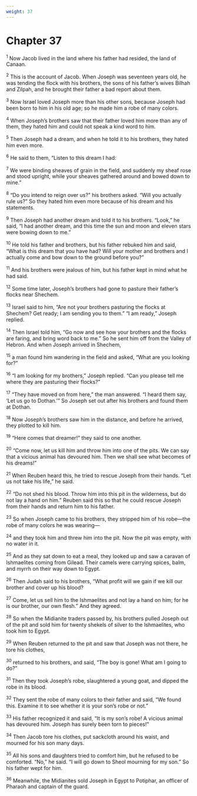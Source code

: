 ```yaml
---
weight: 37
---
```


# Chapter 37

<sup>1</sup> Now Jacob lived in the land where his father had resided, the land of Canaan. 

<sup>2</sup> This is the account of Jacob. When Joseph was seventeen years old, he was tending the flock with his brothers, the sons of his father’s wives Bilhah and Zilpah, and he brought their father a bad report about them. 

<sup>3</sup> Now Israel loved Joseph more than his other sons, because Joseph had been born to him in his old age; so he made him a robe of many colors. 

<sup>4</sup> When Joseph’s brothers saw that their father loved him more than any of them, they hated him and could not speak a kind word to him. 

<sup>5</sup> Then Joseph had a dream, and when he told it to his brothers, they hated him even more. 

<sup>6</sup> He said to them, “Listen to this dream I had: 

<sup>7</sup> We were binding sheaves of grain in the field, and suddenly my sheaf rose and stood upright, while your sheaves gathered around and bowed down to mine.” 

<sup>8</sup> “Do you intend to reign over us?” his brothers asked. “Will you actually rule us?” So they hated him even more because of his dream and his statements. 

<sup>9</sup> Then Joseph had another dream and told it to his brothers. “Look,” he said, “I had another dream, and this time the sun and moon and eleven stars were bowing down to me.” 

<sup>10</sup> He told his father and brothers, but his father rebuked him and said, “What is this dream that you have had? Will your mother and brothers and I actually come and bow down to the ground before you?” 

<sup>11</sup> And his brothers were jealous of him, but his father kept in mind what he had said. 

<sup>12</sup> Some time later, Joseph’s brothers had gone to pasture their father’s flocks near Shechem. 

<sup>13</sup> Israel said to him, “Are not your brothers pasturing the flocks at Shechem? Get ready; I am sending you to them.” “I am ready,” Joseph replied. 

<sup>14</sup> Then Israel told him, “Go now and see how your brothers and the flocks are faring, and bring word back to me.” So he sent him off from the Valley of Hebron. And when Joseph arrived in Shechem, 

<sup>15</sup> a man found him wandering in the field and asked, “What are you looking for?” 

<sup>16</sup> “I am looking for my brothers,” Joseph replied. “Can you please tell me where they are pasturing their flocks?” 

<sup>17</sup> “They have moved on from here,” the man answered. “I heard them say, ‘Let us go to Dothan.’” So Joseph set out after his brothers and found them at Dothan. 

<sup>18</sup> Now Joseph’s brothers saw him in the distance, and before he arrived, they plotted to kill him. 

<sup>19</sup> “Here comes that dreamer!” they said to one another. 

<sup>20</sup> “Come now, let us kill him and throw him into one of the pits. We can say that a vicious animal has devoured him. Then we shall see what becomes of his dreams!” 

<sup>21</sup> When Reuben heard this, he tried to rescue Joseph from their hands. “Let us not take his life,” he said. 

<sup>22</sup> “Do not shed his blood. Throw him into this pit in the wilderness, but do not lay a hand on him.” Reuben said this so that he could rescue Joseph from their hands and return him to his father. 

<sup>23</sup> So when Joseph came to his brothers, they stripped him of his robe—the robe of many colors he was wearing— 

<sup>24</sup> and they took him and threw him into the pit. Now the pit was empty, with no water in it. 

<sup>25</sup> And as they sat down to eat a meal, they looked up and saw a caravan of Ishmaelites coming from Gilead. Their camels were carrying spices, balm, and myrrh on their way down to Egypt. 

<sup>26</sup> Then Judah said to his brothers, “What profit will we gain if we kill our brother and cover up his blood? 

<sup>27</sup> Come, let us sell him to the Ishmaelites and not lay a hand on him; for he is our brother, our own flesh.” And they agreed. 

<sup>28</sup> So when the Midianite traders passed by, his brothers pulled Joseph out of the pit and sold him for twenty shekels of silver to the Ishmaelites, who took him to Egypt. 

<sup>29</sup> When Reuben returned to the pit and saw that Joseph was not there, he tore his clothes, 

<sup>30</sup> returned to his brothers, and said, “The boy is gone! What am I going to do?” 

<sup>31</sup> Then they took Joseph’s robe, slaughtered a young goat, and dipped the robe in its blood. 

<sup>32</sup> They sent the robe of many colors to their father and said, “We found this. Examine it to see whether it is your son’s robe or not.” 

<sup>33</sup> His father recognized it and said, “It is my son’s robe! A vicious animal has devoured him. Joseph has surely been torn to pieces!” 

<sup>34</sup> Then Jacob tore his clothes, put sackcloth around his waist, and mourned for his son many days. 

<sup>35</sup> All his sons and daughters tried to comfort him, but he refused to be comforted. “No,” he said. “I will go down to Sheol mourning for my son.” So his father wept for him. 

<sup>36</sup> Meanwhile, the Midianites sold Joseph in Egypt to Potiphar, an officer of Pharaoh and captain of the guard. 


